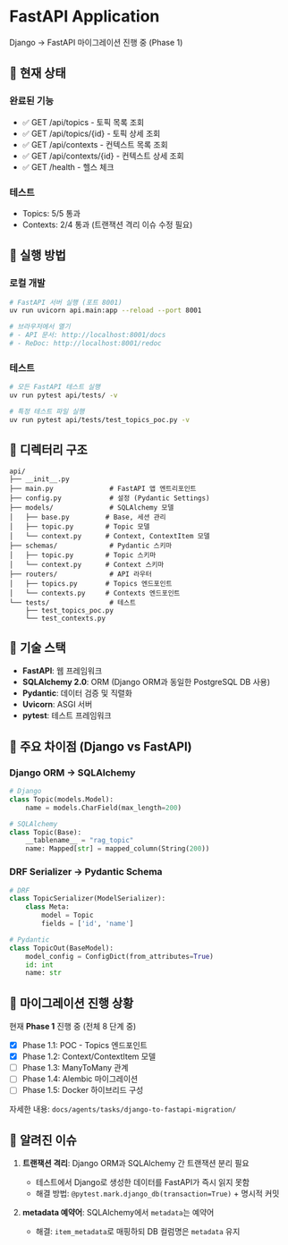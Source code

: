 # FastAPI Application

Django → FastAPI 마이그레이션 진행 중 (Phase 1)

## 🎯 현재 상태

### 완료된 기능
- ✅ GET /api/topics - 토픽 목록 조회
- ✅ GET /api/topics/{id} - 토픽 상세 조회
- ✅ GET /api/contexts - 컨텍스트 목록 조회
- ✅ GET /api/contexts/{id} - 컨텍스트 상세 조회
- ✅ GET /health - 헬스 체크

### 테스트
- Topics: 5/5 통과
- Contexts: 2/4 통과 (트랜잭션 격리 이슈 수정 필요)

## 🚀 실행 방법

### 로컬 개발
```bash
# FastAPI 서버 실행 (포트 8001)
uv run uvicorn api.main:app --reload --port 8001

# 브라우저에서 열기
# - API 문서: http://localhost:8001/docs
# - ReDoc: http://localhost:8001/redoc
```

### 테스트
```bash
# 모든 FastAPI 테스트 실행
uv run pytest api/tests/ -v

# 특정 테스트 파일 실행
uv run pytest api/tests/test_topics_poc.py -v
```

## 📁 디렉터리 구조

```
api/
├── __init__.py
├── main.py              # FastAPI 앱 엔트리포인트
├── config.py            # 설정 (Pydantic Settings)
├── models/              # SQLAlchemy 모델
│   ├── base.py         # Base, 세션 관리
│   ├── topic.py        # Topic 모델
│   └── context.py      # Context, ContextItem 모델
├── schemas/             # Pydantic 스키마
│   ├── topic.py        # Topic 스키마
│   └── context.py      # Context 스키마
├── routers/             # API 라우터
│   ├── topics.py       # Topics 엔드포인트
│   └── contexts.py     # Contexts 엔드포인트
└── tests/               # 테스트
    ├── test_topics_poc.py
    └── test_contexts.py
```

## 🔧 기술 스택

- **FastAPI**: 웹 프레임워크
- **SQLAlchemy 2.0**: ORM (Django ORM과 동일한 PostgreSQL DB 사용)
- **Pydantic**: 데이터 검증 및 직렬화
- **Uvicorn**: ASGI 서버
- **pytest**: 테스트 프레임워크

## 📝 주요 차이점 (Django vs FastAPI)

### Django ORM → SQLAlchemy
```python
# Django
class Topic(models.Model):
    name = models.CharField(max_length=200)

# SQLAlchemy
class Topic(Base):
    __tablename__ = "rag_topic"
    name: Mapped[str] = mapped_column(String(200))
```

### DRF Serializer → Pydantic Schema
```python
# DRF
class TopicSerializer(ModelSerializer):
    class Meta:
        model = Topic
        fields = ['id', 'name']

# Pydantic
class TopicOut(BaseModel):
    model_config = ConfigDict(from_attributes=True)
    id: int
    name: str
```

## 🔄 마이그레이션 진행 상황

현재 **Phase 1** 진행 중 (전체 8 단계 중)

- [x] Phase 1.1: POC - Topics 엔드포인트
- [x] Phase 1.2: Context/ContextItem 모델
- [ ] Phase 1.3: ManyToMany 관계
- [ ] Phase 1.4: Alembic 마이그레이션
- [ ] Phase 1.5: Docker 하이브리드 구성

자세한 내용: `docs/agents/tasks/django-to-fastapi-migration/`

## 🐛 알려진 이슈

1. **트랜잭션 격리**: Django ORM과 SQLAlchemy 간 트랜잭션 분리 필요
   - 테스트에서 Django로 생성한 데이터를 FastAPI가 즉시 읽지 못함
   - 해결 방법: `@pytest.mark.django_db(transaction=True)` + 명시적 커밋

2. **metadata 예약어**: SQLAlchemy에서 `metadata`는 예약어
   - 해결: `item_metadata`로 매핑하되 DB 컬럼명은 `metadata` 유지
